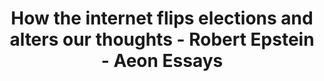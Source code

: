 ---
categories: ['article', 'articles', 'all_articles']
provider_display: "aeon.co"
provider_name: "aeon.co"
favicon_url: "https://aeon.co/favicon.ico"
title: "How the internet flips elections and alters our thoughts - Robert Epstein - Aeon Essays"
published: "2016-02-18T11:00:12"
source: https://aeon.co/essays/how-the-internet-flips-elections-and-alters-our-thoughts
thumbnail: http://rack.1.mshcdn.com/media/ZgkyMDE1LzA3LzI3L2FkL0dvb2dsZTEuMzgyYzYuanBnCnAJdGh1bWIJMTIwMHg2MjcjCmUJanBn/4fd00a78/d7d/Google1.jpg
---